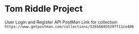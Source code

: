 # Tom Riddle Project
User Login and Register API
PostMan Link for collection `https://www.getpostman.com/collections/526566855297f11ce406`